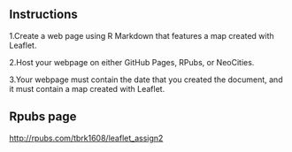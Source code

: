 ## Instructions
1.Create a web page using R Markdown that features a map created with Leaflet.

2.Host your webpage on either GitHub Pages, RPubs, or NeoCities.

3.Your webpage must contain the date that you created the document, and it must contain a map created with Leaflet.

## Rpubs page
http://rpubs.com/tbrk1608/leaflet_assign2
